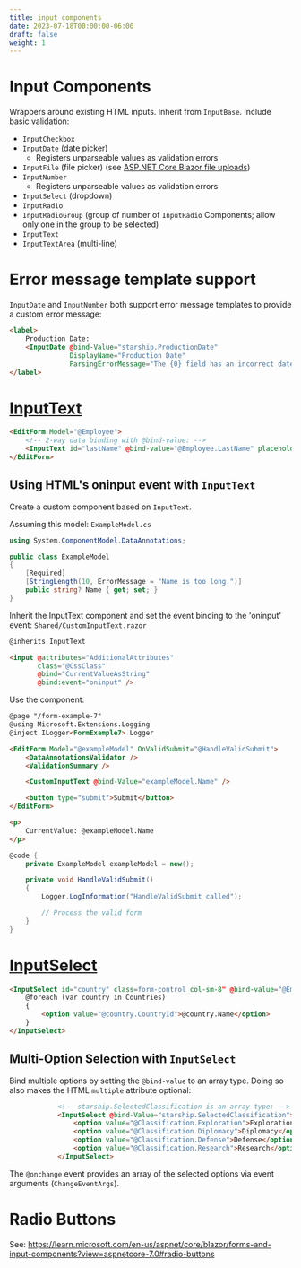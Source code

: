 ```yaml
---
title: input components
date: 2023-07-18T00:00:00-06:00
draft: false
weight: 1
---
```


# Input Components
Wrappers around existing HTML inputs.  Inherit from `InputBase`.  Include basic validation:
- `InputCheckbox`
- `InputDate` (date picker)
  - Registers unparseable values as validation errors
- `InputFile` (file picker) (see [ASP.NET Core Blazor file uploads](https://learn.microsoft.com/en-us/aspnet/core/blazor/file-uploads?view=aspnetcore-7.0))
- `InputNumber`
  - Registers unparseable values as validation errors
- `InputSelect` (dropdown)
- `InputRadio`
- `InputRadioGroup` (group of number of `InputRadio` Components; allow only one in the group to be selected)
- `InputText`
- `InputTextArea` (multi-line)

# Error message template support
`InputDate` and `InputNumber` both support error message templates to provide a custom error message:
```html
<label>
    Production Date:
    <InputDate @bind-Value="starship.ProductionDate" 
               DisplayName="Production Date" 
               ParsingErrorMessage="The {0} field has an incorrect date value." />
</label>
```

# [InputText](https://learn.microsoft.com/en-us/aspnet/core/blazor/forms-and-input-components?view=aspnetcore-7.0#inputtext-based-on-the-input-event)
```html
<EditForm Model="@Employee">
    <!-- 2-way data binding with @bind-value: -->
    <InputText id="lastName" @bind-value="@Employee.LastName" placeholder="Enter last name"></InputText>
</EditForm>
```

## Using HTML's oninput event with `InputText`
Create a custom component based on `InputText`.  

Assuming this model:
`ExampleModel.cs`
```cs
using System.ComponentModel.DataAnnotations;

public class ExampleModel
{
    [Required]
    [StringLength(10, ErrorMessage = "Name is too long.")]
    public string? Name { get; set; }
}
```

Inherit the InputText component and set the event binding to the 'oninput' event:
`Shared/CustomInputText.razor`
```html {hl_lines=[1,6]}
@inherits InputText

<input @attributes="AdditionalAttributes" 
       class="@CssClass" 
       @bind="CurrentValueAsString" 
       @bind:event="oninput" />
```

Use the component:
```html {hl_lines=9}
@page "/form-example-7"
@using Microsoft.Extensions.Logging
@inject ILogger<FormExample7> Logger

<EditForm Model="@exampleModel" OnValidSubmit="@HandleValidSubmit">
    <DataAnnotationsValidator />
    <ValidationSummary />

    <CustomInputText @bind-Value="exampleModel.Name" />

    <button type="submit">Submit</button>
</EditForm>

<p>
    CurrentValue: @exampleModel.Name
</p>
```
```cs
@code {
    private ExampleModel exampleModel = new();

    private void HandleValidSubmit()
    {
        Logger.LogInformation("HandleValidSubmit called");

        // Process the valid form
    }
}
```

# [InputSelect](https://learn.microsoft.com/en-us/aspnet/core/blazor/forms-and-input-components?view=aspnetcore-7.0#multiple-option-selection-with-the-inputselect-component)
```html
<InputSelect id="country" class=form-control col-sm-8" @bind-value="@Employee.CountryId">
    @foreach (var country in Countries)
    {
        <option value="@country.CountryId">@country.Name</option>
    }
</InputSelect>
```

## Multi-Option Selection with `InputSelect`
Bind multiple options by setting the `@bind-value` to an array type. Doing so also makes the HTML `multiple` attribute optional:
```html
            <!-- starship.SelectedClassification is an array type: -->
            <InputSelect @bind-Value="starship.SelectedClassification">
                <option value="@Classification.Exploration">Exploration</option>
                <option value="@Classification.Diplomacy">Diplomacy</option>
                <option value="@Classification.Defense">Defense</option>
                <option value="@Classification.Research">Research</option>
            </InputSelect>
```

The `@onchange` event provides an array of the selected options via event arguments (`ChangeEventArgs`).

# Radio Buttons
See: https://learn.microsoft.com/en-us/aspnet/core/blazor/forms-and-input-components?view=aspnetcore-7.0#radio-buttons


